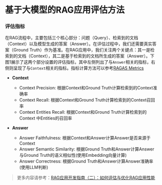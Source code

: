 # 基于大模型的RAG应用评估方法

### 评估指标
在RAG流程中，主要包括三个核心部分：问题（Query）、检索到的文档（Context）以及模型生成的答案（Answer）。在评估过程中，我们还需要真实答案（Ground Truth）作为基准。在RAG应用中，我们关注两个关键点：其一是检索到的文档（Context），其二是基于检索到的文档所生成的答案（Answer）。下图1展示了这两个部分设置的评估指标，其中左侧列出了与`Answer`相关的指标，右侧则呈现了与`Context`相关的指标。指标计算方法可以参考[RAGAS Metrics](https://docs.ragas.io/en/stable/concepts/metrics/index.html)

- **Context**
    - Context Precision: 根据Context和Ground Truth计算检索到的Context准确率
    - Context Recall: 根据Context和Ground Truth计算检索到的Context召回率
    - Context Entities Recall: 根据Context和Ground Truth计算检索到的Context 中Entities的召回率

- **Answer**
    - Answer Faithfulness: 根据Context和Answer计算Answer是否来源于Context
    - Answer Semantic Similarity: 根据Ground Truth和Answer计算Answer与Ground Truth的语义相似性(使用Embedding向量计算)
    - Answer Correctness: 根据Ground Truth和Answer计算Answer准确率(使用LLM判断)


>更多内容请参考：[RAG应用开发指南（二）：如何评估与优化RAG应用性能](https://blackdzs.github.io/p/rag%E5%BA%94%E7%94%A8%E5%BC%80%E5%8F%91%E6%8C%87%E5%8D%97%E4%BA%8C%E5%A6%82%E4%BD%95%E8%AF%84%E4%BC%B0%E4%B8%8E%E4%BC%98%E5%8C%96rag%E5%BA%94%E7%94%A8%E6%80%A7%E8%83%BD/)

